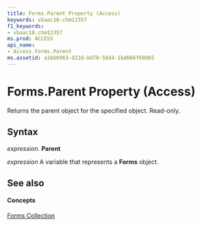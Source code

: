 ```yaml
---
title: Forms.Parent Property (Access)
keywords: vbaac10.chm12357
f1_keywords:
- vbaac10.chm12357
ms.prod: ACCESS
api_name:
- Access.Forms.Parent
ms.assetid: a16b8963-d22d-bd78-58d4-1bd666f68965
---
```



# Forms.Parent Property (Access)

Returns the parent object for the specified object. Read-only.


## Syntax

 _expression_. **Parent**

 _expression_ A variable that represents a **Forms** object.


## See also


#### Concepts


[Forms Collection](forms-object-access.md)

